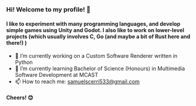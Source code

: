 ### Hi! Welcome to my profile! 👋
#### I like to experiment with many programming languages, and develop simple games using Unity and Godot. I also like to work on lower-level projects (which usually involves C, Go (and maybe a bit of Rust here and there!) )

- 🔭 I’m currently working on a Custom Software Renderer written in Python
- 🌱 I’m currently learning Bachelor of Science (Honours) in Multimedia Software Development at MCAST
- 📫 How to reach me: samuelscerri533@gmail.com

#### Cheers! 😊
